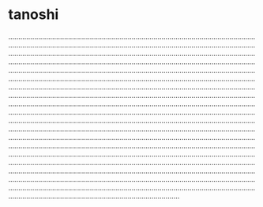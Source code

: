 # tanoshi

..........................................................................................................................................................................................................................................................................................................................................................................................................................................................................................................................................................................................................................................................................................................................................................................................................................................................................................................................................................................................................................................................................................................................................................................................................................................................................................................................................................................................................................................................................................................................................................................................................................................................................................................................................................................................................................................................................................................................................................................................................................................................................................................................................................................................................................................................................................................................................................................................................................................................................................................................................
